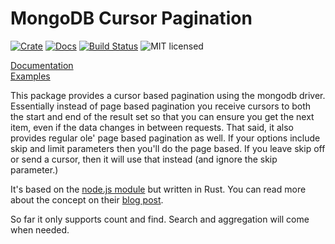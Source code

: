 # MongoDB Cursor Pagination
[![Crate][crate-image]][crate-link]
[![Docs][docs-image]][docs-link]
[![Build Status][build-image]][build-link]
![MIT licensed][license-image]

[Documentation][docs-link]  
[Examples][examples-link]

This package provides a cursor based pagination using the mongodb driver. Essentially instead of
page based pagination you receive cursors to both the start and end of the result set so that you can
ensure you get the next item, even if the data changes in between requests. That said, it also provides 
regular ole' page based pagination as well. If your options include skip and limit parameters then 
you'll do the page based. If you leave skip off or send a cursor, then it will use that instead (and ignore
the skip parameter.)

It's based on the [node.js module](https://github.com/mixmaxhq/mongo-cursor-pagination) but written in Rust.
You can read more about the concept on their [blog post](https://engineering.mixmax.com/blog/api-paging-built-the-right-way/). 

So far it only supports count and find. Search and aggregation will come when needed. 

[//]: # (badges)
[crate-image]: https://buildstats.info/crate/mongodb-cursor-pagination
[crate-link]: https://crates.io/crates/mongodb-cursor-pagination
[docs-image]: https://docs.rs/mongodb-cursor-pagination/badge.svg
[docs-link]: https://docs.rs/mongodb-cursor-pagination/
[build-image]: https://github.com/Srylax/mongodb-cursor-pagination/actions/workflows/rust.yml/badge.svg?branch=master
[build-link]: https://github.com/Srylax/mongodb-cursor-pagination/actions/workflows/rust.yml
[license-image]: https://img.shields.io/badge/license-MIT-blue.svg

[//]: # (other)
[examples-link]: https://github.com/Srylax/mongodb-cursor-pagination/tree/master/examples